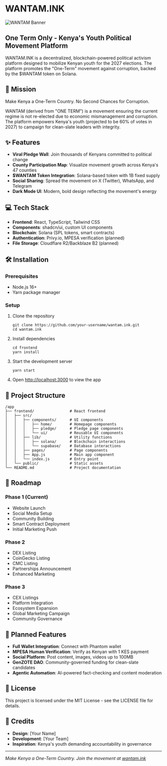 # WANTAM.INK

![WANTAM Banner](https://images.unsplash.com/photo-1592530392525-9d8469678dac)

## One Term Only - Kenya's Youth Political Movement Platform

WANTAM.INK is a decentralized, blockchain-powered political activism platform designed to mobilize Kenyan youth for the 2027 elections. The platform promotes the "One-Term" movement against corruption, backed by the $WANTAM token on Solana.

## 🚀 Mission

Make Kenya a One-Term Country. No Second Chances for Corruption.

WANTAM (derived from "ONE TERM") is a movement ensuring the current regime is not re-elected due to economic mismanagement and corruption. The platform empowers Kenya's youth (projected to be 60% of votes in 2027) to campaign for clean-slate leaders with integrity.

## ✨ Features

- **Viral Pledge Wall**: Join thousands of Kenyans committed to political change
- **County Participation Map**: Visualize movement growth across Kenya's 47 counties
- **$WANTAM Token Integration**: Solana-based token with 1B fixed supply
- **Social Sharing**: Spread the movement on X (Twitter), WhatsApp, and Telegram
- **Dark Mode UI**: Modern, bold design reflecting the movement's energy

## 💻 Tech Stack

- **Frontend**: React, TypeScript, Tailwind CSS
- **Components**: shadcn/ui, custom UI components
- **Blockchain**: Solana (SPL tokens, smart contracts)
- **Authentication**: Privy.io, MPESA verification (planned)
- **File Storage**: Cloudflare R2/Backblaze B2 (planned)

## 🛠️ Installation

### Prerequisites

- Node.js 16+
- Yarn package manager

### Setup

1. Clone the repository
   ```
   git clone https://github.com/your-username/wantam.ink.git
   cd wantam.ink
   ```

2. Install dependencies
   ```
   cd frontend
   yarn install
   ```

3. Start the development server
   ```
   yarn start
   ```

4. Open [http://localhost:3000](http://localhost:3000) to view the app

## 📁 Project Structure

```
/app
├── frontend/                # React frontend
│   ├── src/
│   │   ├── components/      # UI components
│   │   │   ├── home/        # Homepage components
│   │   │   ├── pledge/      # Pledge page components
│   │   │   └── ui/          # Reusable UI components
│   │   ├── lib/             # Utility functions
│   │   │   ├── solana/      # Blockchain interactions
│   │   │   └── supabase/    # Database interactions
│   │   ├── pages/           # Page components
│   │   ├── App.js           # Main app component
│   │   └── index.js         # Entry point
│   └── public/              # Static assets
└── README.md                # Project documentation
```

## 🔮 Roadmap

### Phase 1 (Current)
- Website Launch
- Social Media Setup
- Community Building
- Smart Contract Deployment
- Initial Marketing Push

### Phase 2
- DEX Listing
- CoinGecko Listing
- CMC Listing
- Partnerships Announcement
- Enhanced Marketing

### Phase 3
- CEX Listings
- Platform Integration
- Ecosystem Expansion
- Global Marketing Campaign
- Community Governance

## 🌟 Planned Features

- **Full Wallet Integration**: Connect with Phantom wallet
- **MPESA Human Verification**: Verify as Kenyan with 1 KES payment
- **Social Platform**: Post content, images, videos up to 100MB
- **GenZOTE DAO**: Community-governed funding for clean-slate candidates
- **Agentic Automation**: AI-powered fact-checking and content moderation

## 📜 License

This project is licensed under the MIT License - see the LICENSE file for details.

## 🙏 Credits

- **Design**: [Your Name]
- **Development**: [Your Team]
- **Inspiration**: Kenya's youth demanding accountability in governance

---

*Make Kenya a One-Term Country. Join the movement at [wantam.ink](https://wantam.ink)*